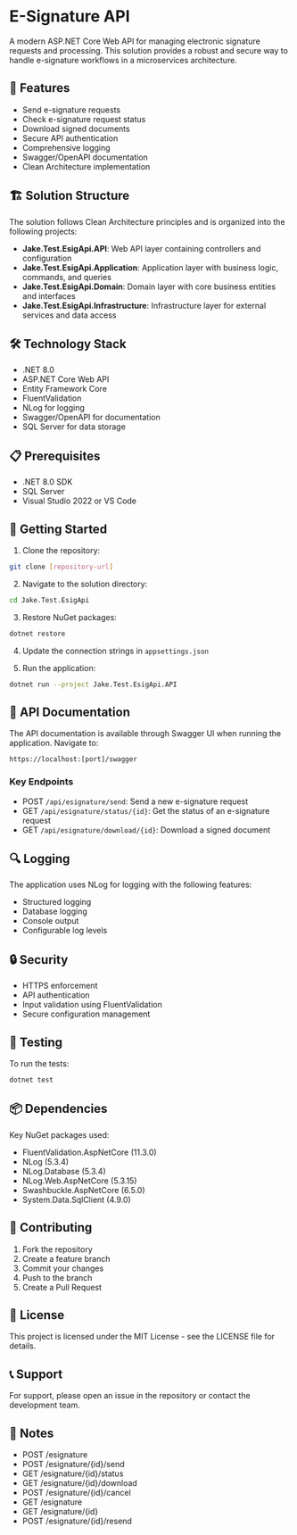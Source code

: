 # E-Signature API

A modern ASP.NET Core Web API for managing electronic signature requests and processing. This solution provides a robust and secure way to handle e-signature workflows in a microservices architecture.

## 🚀 Features

- Send e-signature requests
- Check e-signature request status
- Download signed documents
- Secure API authentication
- Comprehensive logging
- Swagger/OpenAPI documentation
- Clean Architecture implementation

## 🏗️ Solution Structure

The solution follows Clean Architecture principles and is organized into the following projects:

- **Jake.Test.EsigApi.API**: Web API layer containing controllers and configuration
- **Jake.Test.EsigApi.Application**: Application layer with business logic, commands, and queries
- **Jake.Test.EsigApi.Domain**: Domain layer with core business entities and interfaces
- **Jake.Test.EsigApi.Infrastructure**: Infrastructure layer for external services and data access

## 🛠️ Technology Stack

- .NET 8.0
- ASP.NET Core Web API
- Entity Framework Core
- FluentValidation
- NLog for logging
- Swagger/OpenAPI for documentation
- SQL Server for data storage

## 📋 Prerequisites

- .NET 8.0 SDK
- SQL Server
- Visual Studio 2022 or VS Code

## 🚀 Getting Started

1. Clone the repository:
```bash
git clone [repository-url]
```

2. Navigate to the solution directory:
```bash
cd Jake.Test.EsigApi
```

3. Restore NuGet packages:
```bash
dotnet restore
```

4. Update the connection strings in `appsettings.json`

5. Run the application:
```bash
dotnet run --project Jake.Test.EsigApi.API
```

## 📝 API Documentation

The API documentation is available through Swagger UI when running the application. Navigate to:
```
https://localhost:[port]/swagger
```

### Key Endpoints

- POST `/api/esignature/send`: Send a new e-signature request
- GET `/api/esignature/status/{id}`: Get the status of an e-signature request
- GET `/api/esignature/download/{id}`: Download a signed document

## 🔍 Logging

The application uses NLog for logging with the following features:
- Structured logging
- Database logging
- Console output
- Configurable log levels

## 🔒 Security

- HTTPS enforcement
- API authentication
- Input validation using FluentValidation
- Secure configuration management

## 🧪 Testing

To run the tests:
```bash
dotnet test
```

## 📦 Dependencies

Key NuGet packages used:
- FluentValidation.AspNetCore (11.3.0)
- NLog (5.3.4)
- NLog.Database (5.3.4)
- NLog.Web.AspNetCore (5.3.15)
- Swashbuckle.AspNetCore (6.5.0)
- System.Data.SqlClient (4.9.0)

## 🤝 Contributing

1. Fork the repository
2. Create a feature branch
3. Commit your changes
4. Push to the branch
5. Create a Pull Request

## 📄 License

This project is licensed under the MIT License - see the LICENSE file for details.

## 📞 Support

For support, please open an issue in the repository or contact the development team. 

## 📝 Notes
- POST /esignature
- POST /esignature/{id}/send
- GET /esignature/{id}/status
- GET /esignature/{id}/download
- POST /esignature/{id}/cancel
- GET /esignature
- GET /esignature/{id}
- POST /esignature/{id}/resend
